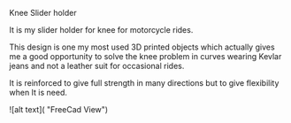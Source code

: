 Knee Slider holder

It is my slider holder for knee for motorcycle rides.


This design is one my most used 3D printed objects which actually gives me a good opportunity to solve the knee problem in curves wearing Kevlar jeans and not a leather suit for occasional rides.


It is reinforced to give full strength in many directions but to give flexibility when It is need.

![alt text]( "FreeCad View")
